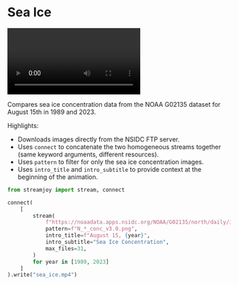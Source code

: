 # Sea Ice

<video controls="true" allowfullscreen="true">
<source src="https://github.com/ahuang11/streamjoy/assets/15331990/f141fe3e-1435-4ddb-a8cc-f09cf1850c6e" type="video/mp4">
</video>

Compares sea ice concentration data from the NOAA G02135 dataset for August 15th in 1989 and 2023.

Highlights:

- Downloads images directly from the NSIDC FTP server.
- Uses `connect` to concatenate the two homogeneous streams together (same keyword arguments, different resources).
- Uses `pattern` to filter for only the sea ice concentration images.
- Uses `intro_title` and `intro_subtitle` to provide context at the beginning of the animation.

```python
from streamjoy import stream, connect

connect(
    [
        stream(
            f"https://noaadata.apps.nsidc.org/NOAA/G02135/north/daily/images/{year}/08_Aug/",
            pattern=f"N_*_conc_v3.0.png",
            intro_title=f"August 15, {year}",
            intro_subtitle="Sea Ice Concentration",
            max_files=31,
        )
        for year in [1989, 2023]
    ]
).write("sea_ice.mp4")
```